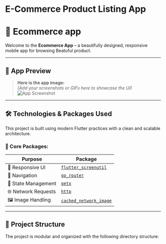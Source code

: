 # E-Commerce Product Listing App




# 🍲 Ecommerce app

Welcome to the **Ecommerce App** – a beautifully designed, responsive mobile app for browsing Beatuful product.

---

## 📸 App Preview

> **Here is the app image:**  
> *(Add your screenshots or GIFs here to showcase the UI)*  
> ![App Screenshot](/Users/masumraj/Downloads/ecommerce.png)

---

## 🛠️ Technologies & Packages Used

This project is built using modern Flutter practices with a clean and scalable architecture.

### 🔧 Core Packages:

| Purpose              | Package                     |
|----------------------|-----------------------------|
| 💠 Responsive UI     | [`flutter_screenutil`](https://pub.dev/packages/flutter_screenutil) |
| 🚀 Navigation        | [`go_router`](https://pub.dev/packages/go_router) |
| 🔄 State Management  | [`getx`](https://pub.dev/packages/get) |
| 🌐 Network Requests  | [`http`](https://pub.dev/packages/http) |
| 🖼️ Image Handling    | [`cached_network_image`](https://pub.dev/packages/cached_network_image) |

---

## 📂 Project Structure

The project is modular and organized with the following directory structure:

